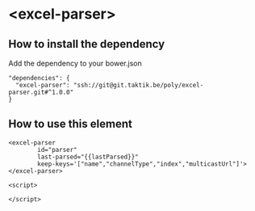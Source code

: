 # \<excel-parser\>
## How to install the dependency
Add the dependency to your bower.json
```
"dependencies": {
  "excel-parser": "ssh://git@git.taktik.be/poly/excel-parser.git#^1.0.0"
}
```
## How to use this element
```
<excel-parser
        id="parser"
        last-parsed="{{lastParsed}}"
        keep-keys='["name","channelType","index","multicastUrl"]'></excel-parser>

<script>

</script>
```